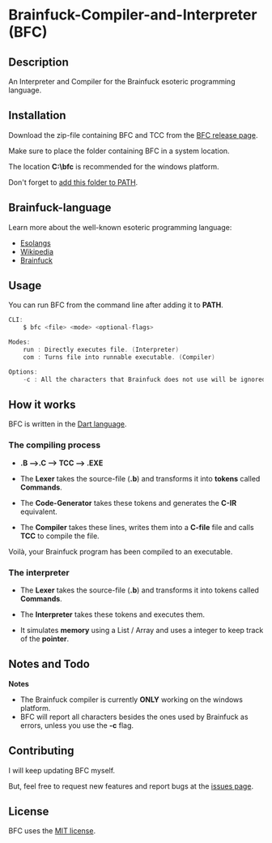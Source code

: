 # Brainfuck-Compiler-and-Interpreter (BFC)
## Description
An Interpreter and Compiler for the Brainfuck esoteric programming language.

## Installation

Download the zip-file containing BFC and TCC from the [BFC release page](https://github.com/AaronMarcusDev/BFC/releases).

Make sure to place the folder containing BFC in a system location.

The location **C:\bfc** is recommended for the windows platform.

Don't forget to [add this folder to PATH](https://www.architectryan.com/2018/03/17/add-to-the-path-on-windows-10/).
## Brainfuck-language
Learn more about the well-known esoteric programming language:

- [Esolangs](https://esolangs.org/wiki/Brainfuck)
- [Wikipedia](https://en.wikipedia.org/wiki/Brainfuck)
- [Brainfuck](http://brainfuck.org/)

## Usage

You can run BFC from the command line after adding it to **PATH**.

```c#
CLI:
    $ bfc <file> <mode> <optional-flags>

Modes:
    run : Directly executes file. (Interpreter)
    com : Turns file into runnable executable. (Compiler)

Options:
    -c : All the characters that Brainfuck does not use will be ignored. (BF standard)
```

## How it works
BFC is written in the [Dart language](https://dart.dev).
### The compiling process

- **.B -->.C --> TCC --> .EXE**

- The **Lexer** takes the source-file (**.b**) and transforms it into **tokens** called **Commands**.

- The **Code-Generator** takes these tokens and generates the **C-IR** equivalent.

- The **Compiler** takes these lines, writes them into a **C-file** file and calls **TCC** to compile the file.

Voilà, your Brainfuck program has been compiled to an executable. 

### The interpreter
- The **Lexer** takes the source-file (**.b**) and transforms it into tokens called **Commands**.

- The **Interpreter** takes these tokens and executes them.

- It simulates **memory** using a List / Array and uses a integer to keep track of the **pointer**.

## Notes and Todo

**Notes**
- The Brainfuck compiler is currently **ONLY** working on the windows platform. 
- BFC will report all characters besides the ones used by Brainfuck as errors, unless you use the **-c** flag.

## Contributing
I will keep updating BFC myself.

But, feel free to request new features and report bugs at the [issues page](https://github.com/AaronMarcusDev/BFC/issues).

## License
BFC uses the [MIT license](https://choosealicense.com/licenses/mit/).
